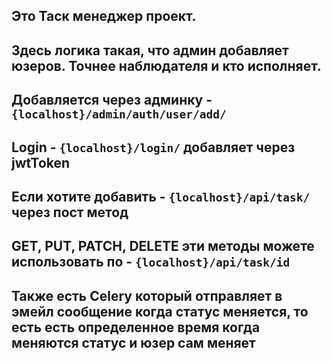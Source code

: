 ## Это Таск менеджер проект.
## Здесь логика такая, что админ добавляет юзеров. Точнее наблюдателя и кто исполняет.
## Добавляется через админку - `{localhost}/admin/auth/user/add/`
## Login - `{localhost}/login/` добавляет через jwtToken
## Если хотите добавить - `{localhost}/api/task/` через пост метод
## GET, PUT, PATCH, DELETE эти методы можете использовать по - `{localhost}/api/task/id`
## Также есть Celery который отправляет в эмейл сообщение когда статус меняется, то есть есть определенное время когда меняются статус и юзер сам меняет